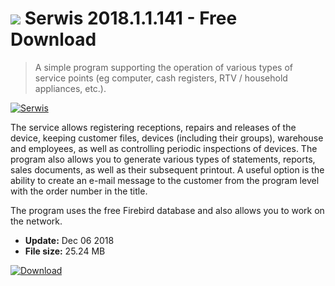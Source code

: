 # ![](https://cdn.softexe.net/static/icon/win.gif) Serwis 2018.1.1.141  - Free Download

> A simple program supporting the operation of various types of service points (eg computer, cash registers, RTV / household appliances, etc.).

[![Serwis](https://gallery.dpcdn.pl/imgc/Tools/1386/g_-_420x350_1.5_-_x20110104133434_00.png)](https://softexe.net/win/business/other/serwis:aepg.html)

The service allows registering receptions, repairs and releases of the device, keeping customer files, devices (including their groups), warehouse and employees, as well as controlling periodic inspections of devices. The program also allows you to generate various types of statements, reports, sales documents, as well as their subsequent printout. A useful option is the ability to create an e-mail message to the customer from the program level with the order number in the title.
 
 The program uses the free Firebird database and also allows you to work on the network.


- **Update:** Dec 06 2018
- **File size:** 25.24 MB

[![Download](https://cdn.softexe.net/static/img/download.png)](https://softexe.net/win/business/other/serwis:aepg.html)

